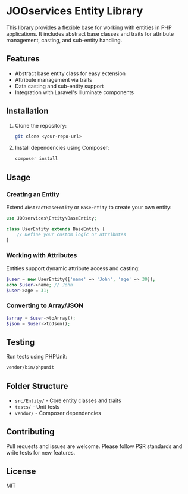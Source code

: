 # JOOservices Entity Library

This library provides a flexible base for working with entities in PHP applications. It includes abstract base classes and traits for attribute management, casting, and sub-entity handling.

## Features
- Abstract base entity class for easy extension
- Attribute management via traits
- Data casting and sub-entity support
- Integration with Laravel's Illuminate components

## Installation

1. Clone the repository:
   ```bash
   git clone <your-repo-url>
   ```
2. Install dependencies using Composer:
   ```bash
   composer install
   ```

## Usage

### Creating an Entity
Extend `AbstractBaseEntity` or `BaseEntity` to create your own entity:

```php
use JOOservices\Entity\BaseEntity;

class UserEntity extends BaseEntity {
    // Define your custom logic or attributes
}
```

### Working with Attributes
Entities support dynamic attribute access and casting:

```php
$user = new UserEntity(['name' => 'John', 'age' => 30]);
echo $user->name; // John
$user->age = 31;
```

### Converting to Array/JSON
```php
$array = $user->toArray();
$json = $user->toJson();
```

## Testing

Run tests using PHPUnit:
```bash
vendor/bin/phpunit
```

## Folder Structure
- `src/Entity/` - Core entity classes and traits
- `tests/` - Unit tests
- `vendor/` - Composer dependencies

## Contributing
Pull requests and issues are welcome. Please follow PSR standards and write tests for new features.

## License
MIT

